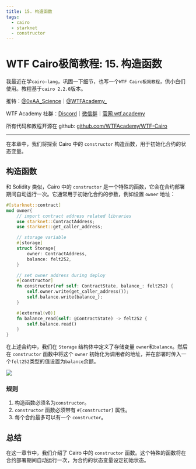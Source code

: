 ```yaml
---
title: 15. 构造函数
tags:
  - cairo
  - starknet
  - constructor
---
```


# WTF Cairo极简教程: 15. 构造函数

我最近在学`cairo-lang`，巩固一下细节，也写一个`WTF Cairo极简教程`，供小白们使用。教程基于`cairo 2.2.0`版本。

推特：[@0xAA_Science](https://twitter.com/0xAA_Science)｜[@WTFAcademy_](https://twitter.com/WTFAcademy_)

WTF Academy 社群：[Discord](https://discord.gg/5akcruXrsk)｜[微信群](https://docs.google.com/forms/d/e/1FAIpQLSe4KGT8Sh6sJ7hedQRuIYirOoZK_85miz3dw7vA1-YjodgJ-A/viewform?usp=sf_link)｜[官网 wtf.academy](https://wtf.academy)

所有代码和教程开源在 github: [github.com/WTFAcademy/WTF-Cairo](https://github.com/WTFAcademy/WTF-Cairo)

---

在本章中，我们将探索 Cairo 中的 `constructor` 构造函数，用于初始化合约的状态变量。

## 构造函数

和 Solidity 类似，Cairo 中的 `constructor` 是一个特殊的函数，它会在合约部署期间自动运行一次。它通常用于初始化合约的参数，例如设置 `owner` 地址：

```rust
#[starknet::contract]
mod owner{
    // import contract address related libraries
    use starknet::ContractAddress;
    use starknet::get_caller_address;

    // storage variable
    #[storage]
    struct Storage{
        owner: ContractAddress,
        balance: felt252,
    }

    // set owner address during deploy
    #[constructor]
    fn constructor(ref self: ContractState, balance_: felt252) {
        self.owner.write(get_caller_address());
        self.balance.write(balance_);
    }

    #[external(v0)]
    fn balance_read(self: @ContractState) -> felt252 {
        self.balance.read()
    }
}
```

在上述合约中，我们在 `Storage` 结构体中定义了存储变量 `owner`和`balance`。然后在 `constructor` 函数中将这个 `owner` 初始化为调用者的地址，并在部署时传入一个`felt252`类型的值设置为`balance`余额。

![](./img/3-1.png)

### 规则

1. 构造函数必须名为`constructor`。
2. `constructor` 函数必须带有 `#[constructor]` 属性。
3. 每个合约最多可以有一个 `constructor`。

## 总结

在这一章节中，我们介绍了 Cairo 中的 `constructor` 函数。这个特殊的函数将在合约部署期间自动运行一次，为合约的状态变量设定初始状态。
